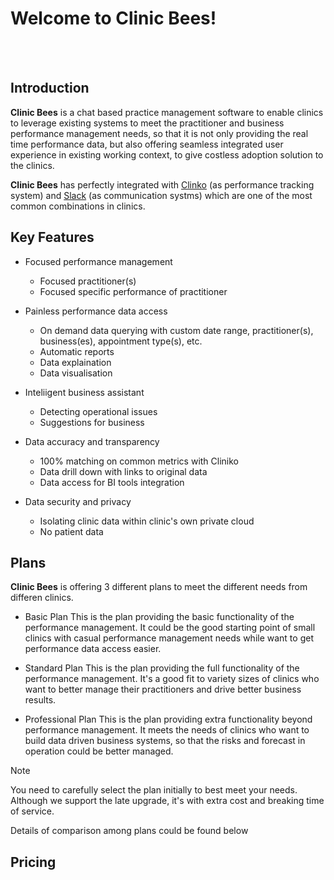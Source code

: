# Welcome to Clinic Bees!

<br><br>

## Introduction

**Clinic Bees** is a chat based practice management software to enable clinics to leverage
existing systems to meet the practitioner and business performance management needs, so that
it is not only providing the real time performance data, but also offering seamless integrated
user experience in existing working context, to give costless adoption solution to the clinics.

**Clinic Bees** has perfectly integrated with [Clinko](https://www.cliniko.com/) 
(as performance tracking system) and [Slack](https://slack.com/) (as communication systms) 
which are one of the most common combinations in clinics.


## Key Features

* Focused performance management
  * Focused practitioner(s)
  * Focused specific performance of practitioner

* Painless performance data access
  * On demand data querying with custom date range, practitioner(s), business(es), appointment type(s), etc.
  * Automatic reports
  * Data explaination
  * Data visualisation

* Inteliigent business assistant
  * Detecting operational issues
  * Suggestions for business

* Data accuracy and transparency
  * 100% matching on common metrics with Cliniko
  * Data drill down with links to original data 
  * Data access for BI tools integration

* Data security and privacy
  * Isolating clinic data within clinic's own private cloud
  * No patient data


## Plans

**Clinic Bees** is offering 3 different plans to meet the different needs from differen clinics.

* Basic Plan
  This is the plan providing the basic functionality of the performance management.
  It could be the good starting point of small clinics with casual performance management needs
  while want to get performance data access easier.

* Standard Plan
  This is the plan providing the full functionality of the performance management.
  It's a good fit to variety sizes of clinics who want to better manage their practitioners
  and drive better business results. 

* Professional Plan
  This is the plan providing extra functionality beyond performance management.
  It meets the needs of clinics who want to build data driven business systems, so that the 
  risks and forecast in operation could be better managed. 

>[!NOTE]
>You need to carefully select the plan initially to best meet your needs.  Although we support 
the late upgrade, it's with extra cost and breaking time of service.


Details of comparison among plans could be found below

## Pricing

